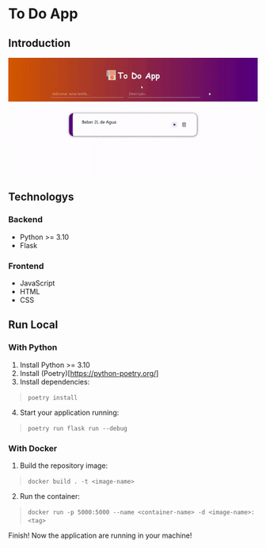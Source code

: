 # To Do App

## Introduction

<div align="center">
    <img src="./taks-app-to-readme.gif">        
</div> 

## Technologys

### Backend

- Python >= 3.10
- Flask

### Frontend

- JavaScript
- HTML
- CSS

## Run Local

### With Python

1. Install Python >= 3.10
2. Install (Poetry)[https://python-poetry.org/]
3. Install dependencies:
> `poetry install`
4. Start your application running:
> `poetry run flask run --debug`

### With Docker

1. Build the repository image:
> `docker build . -t <image-name>`
2. Run the container:
> `docker run -p 5000:5000 --name <container-name> -d <image-name>:<tag>`

Finish! Now the application are running in your machine!
